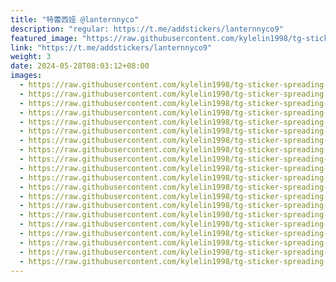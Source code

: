 ```yaml
---
title: "特蕾西娅 @lanternnyco"
description: "regular: https://t.me/addstickers/lanternnyco9"
featured_image: "https://raw.githubusercontent.com/kylelin1998/tg-sticker-spreading-worldwide-images/main/img/71d3605b-c7d9-445b-9dc3-33c54f2d3e98.jpg"
link: "https://t.me/addstickers/lanternnyco9"
weight: 3
date: 2024-05-28T08:03:12+08:00
images:
  - https://raw.githubusercontent.com/kylelin1998/tg-sticker-spreading-worldwide-images/main/img/71d3605b-c7d9-445b-9dc3-33c54f2d3e98.jpg
  - https://raw.githubusercontent.com/kylelin1998/tg-sticker-spreading-worldwide-images/main/img/d682a6fb-e90d-4697-9fbb-a36f3afe20f5.jpg
  - https://raw.githubusercontent.com/kylelin1998/tg-sticker-spreading-worldwide-images/main/img/021c00ff-0149-4c1c-8c26-62ac28674579.jpg
  - https://raw.githubusercontent.com/kylelin1998/tg-sticker-spreading-worldwide-images/main/img/eeb28163-d0aa-4e4b-be71-b84693bddb5d.jpg
  - https://raw.githubusercontent.com/kylelin1998/tg-sticker-spreading-worldwide-images/main/img/cb1010d6-61b6-4a42-b672-023925c96713.jpg
  - https://raw.githubusercontent.com/kylelin1998/tg-sticker-spreading-worldwide-images/main/img/bb79b72b-9eea-44f4-b34b-d9c6a13202a0.jpg
  - https://raw.githubusercontent.com/kylelin1998/tg-sticker-spreading-worldwide-images/main/img/d412ad1f-bb03-461a-844e-aeb7e4313220.jpg
  - https://raw.githubusercontent.com/kylelin1998/tg-sticker-spreading-worldwide-images/main/img/288d0795-ec0c-4761-b3fe-bc2a5bcc36a7.jpg
  - https://raw.githubusercontent.com/kylelin1998/tg-sticker-spreading-worldwide-images/main/img/e030b052-4059-445a-ad8f-fc19982ebfe8.jpg
  - https://raw.githubusercontent.com/kylelin1998/tg-sticker-spreading-worldwide-images/main/img/7f57b747-9e3d-4955-8166-cb483be1b285.jpg
  - https://raw.githubusercontent.com/kylelin1998/tg-sticker-spreading-worldwide-images/main/img/8d297caa-37d6-488a-9144-58dc985abd68.jpg
  - https://raw.githubusercontent.com/kylelin1998/tg-sticker-spreading-worldwide-images/main/img/ee3105b5-49d6-4b0c-ba4e-e396ab15adf5.jpg
  - https://raw.githubusercontent.com/kylelin1998/tg-sticker-spreading-worldwide-images/main/img/877b3f85-4c53-4063-9161-9bb0876e7dd5.jpg
  - https://raw.githubusercontent.com/kylelin1998/tg-sticker-spreading-worldwide-images/main/img/9fdcc2c4-50e9-4e8d-a6a9-1dec422c4316.jpg
  - https://raw.githubusercontent.com/kylelin1998/tg-sticker-spreading-worldwide-images/main/img/5e4d123f-0e5e-478a-818b-0d993f7a2ffe.jpg
  - https://raw.githubusercontent.com/kylelin1998/tg-sticker-spreading-worldwide-images/main/img/d2ac510f-fd23-47bd-bb7d-5c26b0eb1ca7.jpg
  - https://raw.githubusercontent.com/kylelin1998/tg-sticker-spreading-worldwide-images/main/img/0e3fd6f8-7969-498c-8df9-d6b42f99a0b0.jpg
  - https://raw.githubusercontent.com/kylelin1998/tg-sticker-spreading-worldwide-images/main/img/63704d36-6db3-4f6b-83ab-b94f10fb50ae.jpg
  - https://raw.githubusercontent.com/kylelin1998/tg-sticker-spreading-worldwide-images/main/img/c0ad3e1c-9c44-44bd-97ff-e9d1dd33f254.jpg
  - https://raw.githubusercontent.com/kylelin1998/tg-sticker-spreading-worldwide-images/main/img/1813ba7b-25b5-4a7b-adc6-b8aef0c91afe.jpg
---
```

